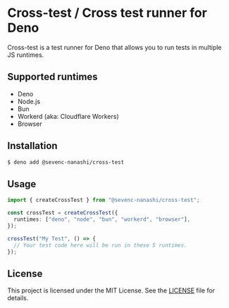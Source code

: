# Cross-test / Cross test runner for Deno

Cross-test is a test runner for Deno that allows you to run tests in multiple JS
runtimes.

## Supported runtimes

- Deno
- Node.js
- Bun
- Workerd (aka: Cloudflare Workers)
- Browser

## Installation

```sh
$ deno add @sevenc-nanashi/cross-test
```

## Usage

```ts
import { createCrossTest } from "@sevenc-nanashi/cross-test";

const crossTest = createCrossTest({
  runtimes: ["deno", "node", "bun", "workerd", "browser"],
});

crossTest("My Test", () => {
  // Your test code here will be run in these 5 runtimes.
});
```

## License

This project is licensed under the MIT License. See the [LICENSE](LICENSE) file
for details.
